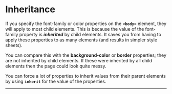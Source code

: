 # Inheritance

If you specify the font-family or color properties on the **`<body>`** element, they will apply to most child elements. This is because the value of the font-family property is ***inherited*** by child elements. It saves you from having to apply these properties to as many elements (and results in simpler style sheets).

You can compare this with the **background-color** or **border** properties; they are not inherited by child elements. If these were inherited by all child elements then the page could look quite messy.

You can force a lot of properties to inherit values from their parent elements by using **`inherit`** for the value of the properties.

---
